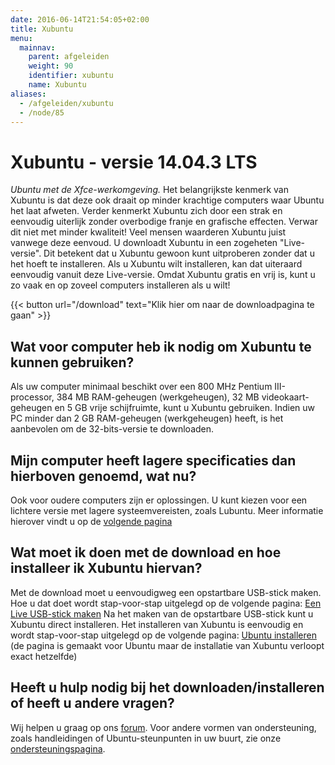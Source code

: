 ```yaml
---
date: 2016-06-14T21:54:05+02:00
title: Xubuntu
menu:
  mainnav:
    parent: afgeleiden
    weight: 90
    identifier: xubuntu
    name: Xubuntu
aliases:
  - /afgeleiden/xubuntu
  - /node/85
---
```


# Xubuntu - versie 14.04.3 LTS
_Ubuntu met de Xfce-werkomgeving._
Het belangrijkste kenmerk van Xubuntu is dat deze ook draait op minder krachtige computers waar Ubuntu het laat afweten. Verder kenmerkt Xubuntu zich door een strak en eenvoudig uiterlijk zonder overbodige franje en grafische effecten. Verwar dit niet met minder kwaliteit! Veel mensen waarderen Xubuntu juist vanwege deze eenvoud.
U downloadt Xubuntu in een zogeheten "Live-versie". Dit betekent dat u Xubuntu gewoon kunt uitproberen zonder dat u het hoeft te installeren. Als u Xubuntu wilt installeren, kan dat uiteraard eenvoudig vanuit deze Live-versie. Omdat Xubuntu gratis en vrij is, kunt u zo vaak en op zoveel computers installeren als u wilt!

{{< button url="/download" text="Klik hier om naar de downloadpagina te gaan" >}}

## Wat voor computer heb ik nodig om Xubuntu te kunnen gebruiken?
Als uw computer minimaal beschikt over een 800 MHz Pentium III-processor, 384 MB RAM-geheugen (werkgeheugen), 32 MB videokaart-geheugen en 5 GB vrije schijfruimte, kunt u Xubuntu gebruiken. Indien uw PC minder dan 2 GB RAM-geheugen (werkgeheugen) heeft, is het aanbevolen om de 32-bits-versie te downloaden.

## Mijn computer heeft lagere specificaties dan hierboven genoemd, wat nu?
Ook voor oudere computers zijn er oplossingen. U kunt kiezen voor een lichtere versie met lagere systeemvereisten, zoals Lubuntu. Meer informatie hierover vindt u op de [volgende pagina](/lubuntu)

## Wat moet ik doen met de download en hoe installeer ik Xubuntu hiervan?
Met de download moet u eenvoudigweg een opstartbare USB-stick maken. Hoe u dat doet wordt stap-voor-stap uitgelegd op de volgende pagina: [Een Live USB-stick maken](http://wiki.ubuntu-nl.org/InstallatieLiveUSB)
Na het maken van de opstartbare USB-stick kunt u Xubuntu direct installeren. Het installeren van Xubuntu is eenvoudig en wordt stap-voor-stap uitgelegd op de volgende pagina: [Ubuntu installeren](http://wiki.ubuntu-nl.org/InstallatieDesktop) (de pagina is gemaakt voor Ubuntu maar de installatie van Xubuntu verloopt exact hetzelfde)

## Heeft u hulp nodig bij het downloaden/installeren of heeft u andere vragen?
Wij helpen u graag op ons [forum](https://forum.ubuntu-nl.org/). Voor andere vormen van ondersteuning, zoals handleidingen of Ubuntu-steunpunten in uw buurt, zie onze [ondersteuningspagina](/ondersteuning).
